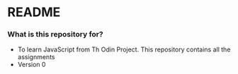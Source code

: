 # README #

### What is this repository for? ###

* To learn JavaScript from Th Odin Project. This repository contains all the assignments
* Version 0